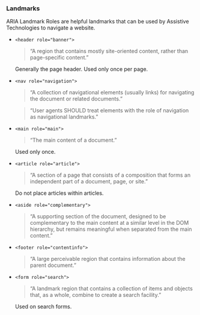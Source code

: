 ### Landmarks

ARIA Landmark Roles are helpful landmarks that can be used by Assistive Technologies to navigate a website.

- `<header role="banner">`  

    > “A region that contains mostly site-oriented content, rather than page-specific content.”  

    Generally the page header. Used only once per page.  

- `<nav role="navigation">`  

    > “A collection of navigational elements (usually links) for navigating the document or related documents.”  

    > “User agents SHOULD treat elements with the role of navigation as navigational landmarks.”  

- `<main role="main">`  

    > “The main content of a document.”  

    Used only once.  

- `<article role="article">`  

    > “A section of a page that consists of a composition that forms an independent part of a document, page, or site.”  

    Do not place articles within articles.  

- `<aside role="complementary">`  

    > “A supporting section of the document, designed to be complementary to the main content at a similar level in the DOM hierarchy, but remains meaningful when separated from the main content.”  

- `<footer role="contentinfo">`  

    > “A large perceivable region that contains information about the parent document.”  

- `<form role="search">`  

    > “A landmark region that contains a collection of items and objects that, as a whole, combine to create a search facility.”  

    Used on search forms.  
